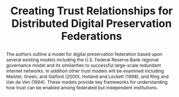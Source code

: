 ---
abstract: The authors outline a model for digital preservation federation based upon
  several existing models including the U.S. Federal Reserve Bank regional governance
  model and its similarities to successful large-scale redundant internet networks.
  In addition other trust models will be examined including Maister, Green, and Galford
  (2000), Holland and Lockett (1998), and Ring and Van de Ven (1994). These models
  provide key frameworks for understanding how trust can be enabled among federated
  but independent institutions.
creators:
- Walters, Tyler O.
- McDonald, Robert H.
date: null
document_url: https://services.phaidra.univie.ac.at/api/object/o:294154/download
grand_parent: iPRES
institutions: []
keywords:
- london
landing_page_url: https://phaidra.univie.ac.at/o:294154
language: eng
layout: publication
license: CC BY-SA 3.0 AT
notes_url: null
parent: iPRES 2008
publication_type: paper
size: 108175
slides_url: null
source_name: iPRES
title: Creating Trust Relationships for Distributed Digital Preservation Federations
year: 2008
---